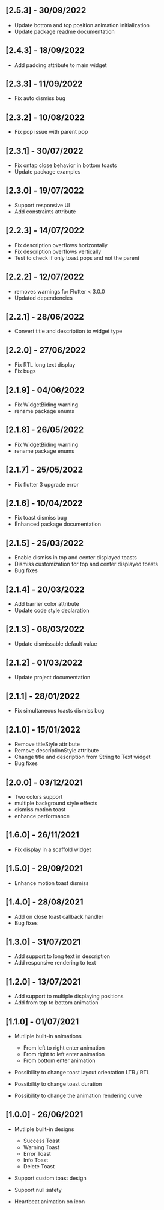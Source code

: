 ## [2.5.3] - 30/09/2022

- Update bottom and top position animation initialization
- Update package readme documentation

## [2.4.3] - 18/09/2022

- Add padding attribute to main widget

## [2.3.3] - 11/09/2022

- Fix auto dismiss bug

## [2.3.2] - 10/08/2022

- Fix pop issue with parent pop

## [2.3.1] - 30/07/2022

- Fix ontap close behavior in bottom toasts
- Update package examples

## [2.3.0] - 19/07/2022

- Support responsive UI
- Add constraints attribute

## [2.2.3] - 14/07/2022

- Fix description overflows horizontally
- Fix description overflows vertically
- Test to check if only toast pops and not the parent

## [2.2.2] - 12/07/2022

- removes warnings for Flutter < 3.0.0
- Updated dependencies

## [2.2.1] - 28/06/2022

- Convert title and description to widget type

## [2.2.0] - 27/06/2022

- Fix RTL long text display
- Fix bugs

## [2.1.9] - 04/06/2022

- Fix WidgetBiding warning
- rename package enums

## [2.1.8] - 26/05/2022

- Fix WidgetBiding warning
- rename package enums

## [2.1.7] - 25/05/2022

- Fix flutter 3 upgrade error

## [2.1.6] - 10/04/2022

- Fix toast dismiss bug
- Enhanced package documentation

## [2.1.5] - 25/03/2022

- Enable dismiss in top and center displayed toasts
- Dismiss customization for top and center displayed toasts
- Bug fixes

## [2.1.4] - 20/03/2022

- Add barrier color attribute
- Update code style declaration

## [2.1.3] - 08/03/2022

- Update dismissable default value

## [2.1.2] - 01/03/2022

- Update project documentation

## [2.1.1] - 28/01/2022

- Fix simultaneous toasts dismiss bug

## [2.1.0] - 15/01/2022

- Remove titleStyle attribute
- Remove descriptionStyle attribute
- Change title and description from String to Text widget
- Bug fixes

## [2.0.0] - 03/12/2021

- Two colors support
- multiple background style effects
- dismiss motion toast
- enhance performance

## [1.6.0] - 26/11/2021

- Fix display in a scaffold widget

## [1.5.0] - 29/09/2021

- Enhance motion toast dismiss

## [1.4.0] - 28/08/2021

- Add on close toast callback handler
- Bug fixes

## [1.3.0] - 31/07/2021

- Add support to long text in description
- Add responsive rendering to text

## [1.2.0] - 13/07/2021

- Add support to multiple displaying positions
- Add from top to bottom animation

## [1.1.0] - 01/07/2021

- Mutliple built-in animations

  - From left to right enter animation
  - From right to left enter animation
  - From bottom enter animation

- Possibility to change toast layout orientation LTR / RTL
- Possibility to change toast duration
- Possibility to change the animation rendering curve

## [1.0.0] - 26/06/2021

- Mutliple built-in designs

  - Success Toast
  - Warning Toast
  - Error Toast
  - Info Toast
  - Delete Toast

- Support custom toast design
- Support null safety
- Heartbeat animation on icon
